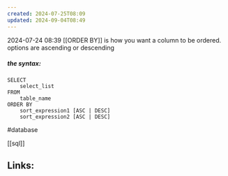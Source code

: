 ```yaml
---
created: 2024-07-25T08:09
updated: 2024-09-04T08:49
---
```

2024-07-24 08:39
[[ORDER BY]] is how you want a column to be ordered. options are ascending or descending 

##### the syntax: 
```
SELECT 
	select_list
FROM 
	table_name
ORDER BY
	sort_expression1 [ASC | DESC]
	sort_expression2 [ASC | DESC]
```

#database 

[[sql]]
## Links:



